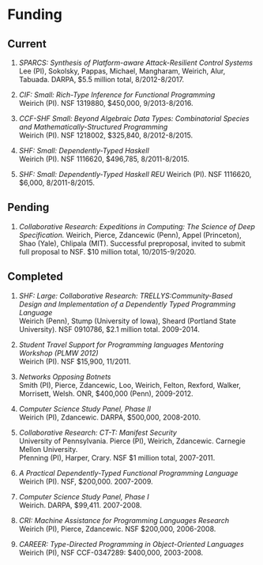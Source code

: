 Funding
========
Current
-------


1. *SPARCS: Synthesis of Platform-aware Attack-Resilient 
   Control Systems*  
   Lee (PI), Sokolsky, Pappas, Michael, Mangharam, Weirich,
   Alur, Tabuada. DARPA, $5.5 million total, 8/2012-8/2017.

2. *CIF: Small: Rich-Type Inference for Functional Programming*  
   Weirich (PI). NSF 1319880, $450,000, 9/2013-8/2016.

3. *CCF-SHF Small: Beyond Algebraic Data Types: Combinatorial 
   Species and Mathematically-Structured Programming*  
   Weirich (PI).  NSF 1218002, $325,840, 8/2012-8/2015.

4.  *SHF: Small: Dependently-Typed Haskell*  
   Weirich (PI). NSF 1116620, $496,785, 8/2011-8/2015.

5.  *SHF: Small: Dependently-Typed Haskell REU* 
   Weirich (PI). NSF 1116620, $6,000, 8/2011-8/2015.

Pending
-------

1. *Collaborative Research: Expeditions in Computing: The Science of Deep
	Specification.* Weirich, Pierce, Zdancewic (Penn), Appel (Princeton), Shao
	(Yale), Chlipala (MIT). Successful preproposal, invited to submit 
	full proposal to NSF.  \$10 million total, 10/2015-9/2020.

Completed
---------

1. *SHF: Large: Collaborative Research: 
  TRELLYS:Community-Based Design and Implementation 
  of a Dependently Typed Programming Language*  
  Weirich (Penn), Stump (University of Iowa), 
  Sheard (Portland State University). NSF 0910786,
  $2.1 million total. 2009-2014.

2. *Student Travel Support for Programming languages 
   Mentoring Workshop (PLMW 2012)*  
   Weirich (PI). NSF $15,900, 11/2011.
   
3. *Networks Opposing Botnets*  
   Smith (PI), Pierce, Zdancewic, Loo, Weirich,
   Felton, Rexford, Walker, Morrisett, Welsh.
   ONR, $400,000 (Penn), 2009-2012.

4. *Computer Science Study Panel, Phase II*   
   Weirich (PI), Zdancewic. DARPA, \$500,000, 2008-2010.
  
5. *Collaborative Research: CT-T: Manifest Security*  
   University of Pennsylvania. Pierce (PI), Weirich,
   Zdancewic. Carnegie Mellon University.  
   Pfenning (PI), Harper, Crary. 
   NSF $1 million total, 2007-2011.

6. *A Practical Dependently-Typed Functional Programming Language*   
   Weirich (PI). NSF, $200,000. 2007-2009.

7. *Computer Science Study Panel, Phase I*   
   Weirich. DARPA, \$99,411. 2007-2008.

8. *CRI: Machine Assistance for Programming Languages Research*  
  Weirich (PI), Pierce, Zdancewic. NSF $200,000,
  2006-2008.  

9. *CAREER: Type-Directed Programming in Object-Oriented Languages*   
  Weirich (PI), NSF CCF-0347289: \$400,000, 2003-2008.
